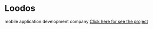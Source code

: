 # Loodos
mobile application development company 
<a href='https://mozanyazar.github.io/Loodos/'> Click here for see the project </a>

